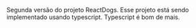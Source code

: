 Segunda versão do projeto ReactDogs. 
Esse projeto está sendo implementado usando typescript.
Typescript é bom de mais.